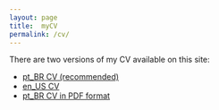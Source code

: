 ```yaml
---
layout: page
title:  myCV
permalink: /cv/
---
```

There are two versions of my CV available on this site:

- [pt_BR CV (recommended)](cv-pt_br)
- [en_US CV](cv-en_us)
- [pt_BR CV in PDF format](pdf/myCV.pdf)
